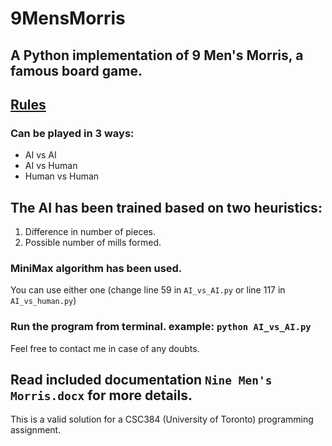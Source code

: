 # 9MensMorris
## A Python implementation of 9 Men's Morris, a famous board game.

## [Rules](https://www.mastersofgames.com/rules/morris-rules.htm "9 Men's Morris Rules")

### Can be played in 3 ways:
- AI vs AI
- AI vs Human
- Human vs Human

## The AI has been trained based on two heuristics:
1. Difference in number of pieces.
2. Possible number of mills formed.
### MiniMax algorithm has been used.
You can use either one (change line 59 in `AI_vs_AI.py` or line 117 in `AI_vs_human.py`)
### Run the program from terminal. example: `python AI_vs_AI.py`
Feel free to contact me in case of any doubts.
## Read included documentation `Nine Men's Morris.docx` for more details.
This is a valid solution for a CSC384 (University of Toronto) programming assignment.
